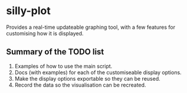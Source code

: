 # silly-plot
Provides a real-time updateable graphing tool, with a few features for customising how it is displayed.

## Summary of the TODO list

1. Examples of how to use the main script.
2. Docs (with examples) for each of the customiseable display options.
3. Make the display options exportable so they can be reused.
4. Record the data so the visualisation can be recreated.


